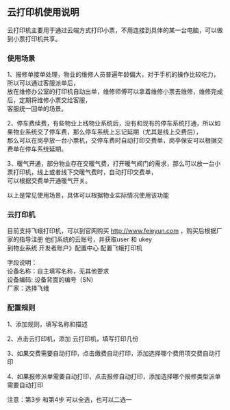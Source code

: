 ## 云打印机使用说明

云打印机主要用于通过云端方式打印小票，不用连接到具体的某一台电脑，可以做到小票打印机共享。</br>

### 使用场景

1、报修单接单处理，物业的维修人员普遍年龄偏大，对于手机的操作比较吃力，所以可以通过客服派单后，</br>
放在维修办公室的打印机自动出单，维修师傅可以拿着维修小票去维修，维修完成后，定期将维修小票交给客服，</br>
客服统一回单的场景。</br>

2、停车费续费，有些物业上线物业系统后，没有和现有的停车系统打通，所以如果物业系统交了停车费，那么停车系统上忘记延期（尤其是线上交费后），</br>
那么可以在岗亭放一台小票机，交停车费时自动打印交费单，岗亭保安可以根据交费单在停车系统延期。</br>

3、暖气开通，部分物业存在交暖气费，打开暖气阀门的需求，那么可以放一台小票打印机，线上或者线下交暖气费时，自动打印交费单，</br>
可以根据交费单开通暖气开关。</br>

以上是常见使用场景，具体可以根据物业实际情况使用该功能</br>

### 云打印机

目前支持飞蛾打印机，可以到官网购买 http://www.feieyun.com ，购买后根据厂家的指导注册 他们系统的云账号，并获取user 和 ukey</br>
到物业系统 开发者账户》配置中心 配置飞蛾打印机</br>

字段说明：</br>
设备名称：自主填写名称，无其他要求</br>
设备编码: 设备背面的编号（SN）</br>
厂家：选择飞蛾

### 配置规则

1、添加规则，填写名称和描述</br>

2、点击云打印机，添加 云打印机，填写打印几份</br>

3、如果交费需要自动打印，点击缴费自动打印，添加选择哪个费用项交费自动打印</br>

4、如果报修派单需要自动打印，点击报修自动打印，添加选择哪个报修类型派单需要自动打印</br>

注意：第3步 和第4步 可以全选，也可以二选一